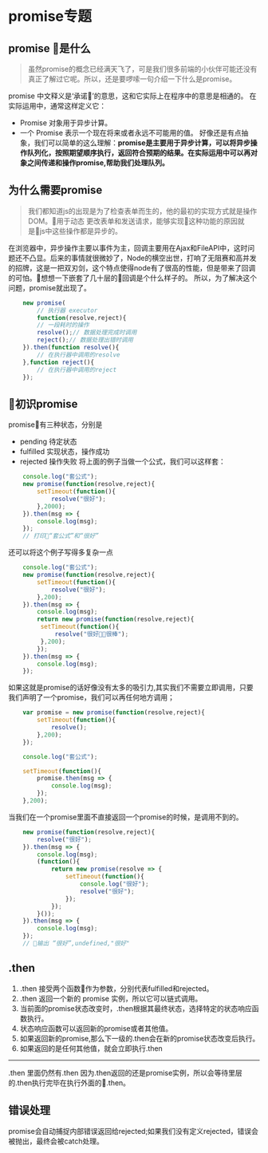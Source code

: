 # promise专题

## promise 是什么
> 虽然promise的概念已经满天飞了，可是我们很多前端的小伙伴可能还没有真正了解过它呢。所以，还是要啰嗦一句介绍一下什么是promise。

promise 中文释义是‘承诺’的意思，这和它实际上在程序中的意思是相通的。
在实际运用中，通常这样定义它：
- Promise 对象用于异步计算。
- 一个 Promise 表示一个现在将来或者永远不可能用的值。
好像还是有点抽象，我们可以简单的这么理解：**promise是主要用于异步计算，可以将异步操作队列化，按照期望顺序执行，返回符合预期的结果。在实际运用中可以再对象之间传递和操作promise,帮助我们处理队列。**

## 为什么需要promise
> 我们都知道js的出现是为了检查表单而生的，他的最初的实现方式就是操作DOM。用于动态
更改表单和发送请求，能够实现这种功能的原因就是js中这些操作都是异步的。

在浏览器中，异步操作主要以事件为主，回调主要用在Ajax和FileAPI中，这时问题还不凸显。后来的事情就很微妙了，Node的横空出世，打响了无阻赛和高并发的招牌，这是一把双刃剑，这个特点使得node有了很高的性能，但是带来了回调的可怕。想想一下嵌套了几十层的回调是个什么样子的。
所以，为了解决这个问题，promise就出现了。
```javascript
    new promise(
        // 执行器 executor
        function(resolve,reject){
        // 一段耗时的操作
        resolve();// 数据处理完成时调用
        reject();// 数据处理出错时调用
    }).then(function resolve(){
        // 在执行器中调用的resolve
    },function reject(){
        // 在执行器中调用的reject
    });
```
## 初识promise
promise有三种状态，分别是
- pending 待定状态
- fulfilled 实现状态，操作成功
- rejected 操作失败
将上面的例子当做一个公式，我们可以这样套：
```javascript
    console.log("套公式");
    new promise(function(resolve,reject){
        setTimeout(function(){
            resolve("很好");
        },2000);
    }).then(msg => {
        console.log(msg);
    });
    // 打印“套公式”和“很好”
```
还可以将这个例子写得多复杂一点
```javascript
    console.log("套公式");
    new promise(function(resolve,reject){
        setTimeout(function(){
            resolve("很好");
        },200);
    }).then(msg => {
        console.log(msg);
        return new promise(function(resolve,reject){
         setTimeout(function(){
             resolve("很好很棒");
         },200);
        });
    }).then(msg => {
        console.log(msg);
    });
```
如果这就是promise的话好像没有太多的吸引力,其实我们不需要立即调用，只要我们声明了一个promise，我们可以再任何地方调用；
```javascript
    var promise = new promise(function(resolve,reject){
        setTimeout(function(){
            resolve();
        },200);
    });

    console.log("套公式");

    setTimeout(function(){
        promise.then(msg => {
            console.log(msg);
        });
    },200);
```
当我们在一个promise里面不直接返回一个promise的时候，是调用不到的。
```javascript
    new promise(function(resolve,reject){
        resolve("很好");
    }).then(msg => {
        console.log(msg);
        (function(){
            return new promise(resolve => {
                setTimeout(function(){
                    console.log("很好");
                    resolve("很好");
                });
            });
        }());
    }).then(msg => {
        console.log(msg);
    });
    // 输出 “很好”,undefined,"很好"
```
## .then
1. .then 接受两个函数作为参数，分别代表fulfilled和rejected。
2. .then 返回一个新的 promise 实例，所以它可以链式调用。
3. 当前面的promise状态改变时，.then根据其最终状态，选择特定的状态响应函数执行。
4. 状态响应函数可以返回新的promise或者其他值。
5. 如果返回新的promise,那么下一级的.then会在新的promise状态改变后执行。
6. 如果返回的是任何其他值，就会立即执行.then
------------------------------------
.then 里面仍然有.then
因为.then返回的还是promise实例，所以会等待里层的.then执行完毕在执行外面的.then。

## 错误处理
promise会自动捕捉内部错误返回给rejected;如果我们没有定义rejected，错误会被抛出，最终会被catch处理。